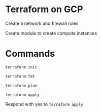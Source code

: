 # Terraform on GCP

Create a network and firewall rules

Create module to create compute instances

# Commands

```bash
terraform init
```

```bash
terraform fmt
```

```bash
terraform plan
```

```bash
terraform apply
```

Respond with yes to `terraform apply` 
